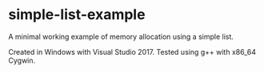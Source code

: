 # simple-list-example

A minimal working example of memory allocation using a simple list.

Created in Windows with Visual Studio 2017.
Tested using g++ with x86_64 Cygwin.